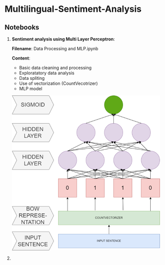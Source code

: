 # Multilingual-Sentiment-Analysis
## Notebooks
1. **Sentiment analysis using Multi Layer Perceptron**:

    **Filename**: Data Processing and MLP.ipynb
    
   **Content**: 
      * Basic data cleaning and processing
      * Exploratatory data analysis
      * Data spliting
      * Use of vectorization (CountVecotrizer)
      * MLP model

    ![MLP architecture](images/MLP.drawio.png)
2.  

